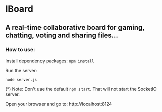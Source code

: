 # IBoard
## A real-time collaborative board for gaming, chatting, voting and sharing files...

### How to use:

Install dependency packages: `npm install`

Run the server:
```
node server.js
```

(*) Note: Don't use the default `npm start`. 
That will not start the SocketIO server.

Open your browser and go to:
http://localhost:8124
